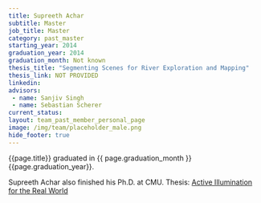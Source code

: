 ```yaml
---
title: Supreeth Achar
subtitle: Master
job_title: Master
category: past_master
starting_year: 2014
graduation_year: 2014
graduation_month: Not known
thesis_title: "Segmenting Scenes for River Exploration and Mapping"
thesis_link: NOT PROVIDED
linkedin:
advisors:
 - name: Sanjiv Singh
 - name: Sebastian Scherer
current_status:
layout: team_past_member_personal_page
image: /img/team/placeholder_male.png
hide_footer: true
---
```


{{page.title}} graduated in {{ page.graduation_month }} {{page.graduation_year}}.

Supreeth Achar also finished his Ph.D. at CMU. 
Thesis: [Active Illumination for the Real World](https://www.ri.cmu.edu/publications/active-illumination-real-world/)
